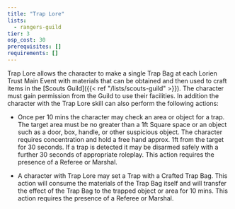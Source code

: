 ```yaml
---
title: "Trap Lore"
lists:
  - rangers-guild
tier: 3
osp_cost: 30
prerequisites: []
requirements: []
---
```


Trap Lore allows the character to make a single Trap Bag at each Lorien Trust Main Event with materials that can be obtained and then used to craft items in the [Scouts Guild]({{< ref "/lists/scouts-guild" >}}). The character must gain permission from the Guild to use their facilities. In addition the character with the Trap Lore skill can also perform the following actions:

- Once per 10 mins the character may check an area or object for a trap. The target area must be no greater than a 1ft Square space or an object such as a door, box, handle, or other suspicious object. The character requires concentration and hold a free hand approx. 1ft from the target for 30 seconds. If a trap is detected it may be disarmed safely with a further 30 seconds of appropriate roleplay. This action requires the presence of a Referee or Marshal.

- A character with Trap Lore may set a Trap with a Crafted Trap Bag. This action will consume the materials of the Trap Bag itself and will transfer the effect of the Trap Bag to the trapped object or area for 10 mins. This action requires the presence of a Referee or Marshal.
